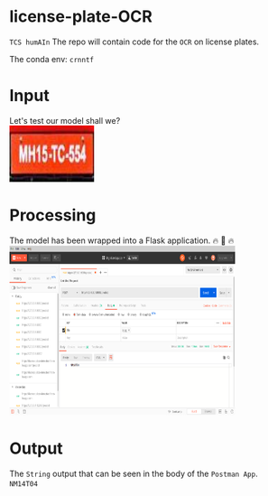# license-plate-OCR
`TCS humAIn` The repo will contain code for the `OCR` on license plates.

The conda env: `crnntf`

# Input
Let's test our model shall we?<br>
<img src="Check.jpg" height=100 width=150>
# Processing
The model has been wrapped into a Flask application. :fire: :raised_hands: :fire: <br>
<img src="Screenshot.png" height=300 width=400>
# Output
The `String` output that can be seen in the body of the `Postman App`.<br>
`NM14T04`
